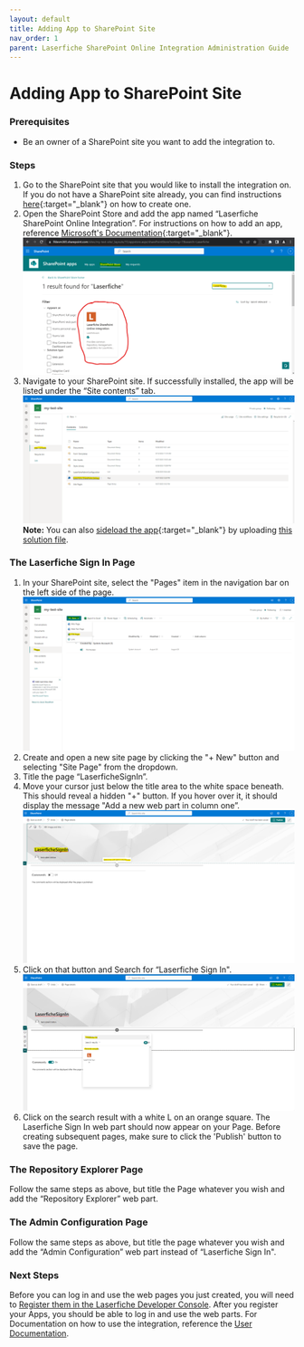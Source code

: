 ```yaml
---
layout: default
title: Adding App to SharePoint Site
nav_order: 1
parent: Laserfiche SharePoint Online Integration Administration Guide
---
```


# Adding App to SharePoint Site

### Prerequisites

- Be an owner of a SharePoint site you want to add the integration to.

### Steps

1. Go to the SharePoint site that you would like to install the integration on. If you do not have a SharePoint site already, you can find instructions [here](https://support.microsoft.com/en-gb/office/create-a-site-in-sharepoint-4d1e11bf-8ddc-499d-b889-2b48d10b1ce8){:target="_blank"} on how to create one.
1. Open the SharePoint Store and add the app named “Laserfiche SharePoint Online Integration”. For instructions on how to add an app, reference [Microsoft's Documentation](https://learn.microsoft.com/en-us/sharepoint/use-app-catalog?redirectSourcePath=%252farticle%252fuse-the-app-catalog-to-make-custom-business-apps-available-for-your-sharepoint-online-environment-0b6ab336-8b83-423f-a06b-bcc52861cba0#add-custom-apps){:target="_blank"}.
   <a href="../assets/images/addTheApp.png"><img src="../assets/images/addTheApp.png"></a>
1. Navigate to your SharePoint site. If successfully installed, the app will be listed under the “Site contents” tab.
   <a href="../assets/images/appInstalled.png"><img src="../assets/images/appInstalled.png"></a>
**Note:** You can also [sideload the app](https://learn.microsoft.com/en-us/sharepoint/use-app-catalog?redirectSourcePath=%252farticle%252fuse-the-app-catalog-to-make-custom-business-apps-available-for-your-sharepoint-online-environment-0b6ab336-8b83-423f-a06b-bcc52861cba0#add-custom-apps){:target="_blank"} by uploading  [this solution file](../assets/LaserficheSharePointOnlineIntegration.sppkg).

### The Laserfiche Sign In Page

1. In your SharePoint site, select the "Pages" item in the navigation bar on the left side of the page.
   <a href="../assets/images/newSitePage.png"><img src="../assets/images/newSitePage.png"></a>
1. Create and open a new site page by clicking the "+ New" button and selecting "Site Page" from the dropdown.
1. Title the page “LaserficheSignIn”.
1. Move your cursor just below the title area to the white space beneath. This should reveal a hidden "+" button. If you hover over it, it should display the message "Add a new web part in column one”.
   <a href="../assets/images/hiddenPlusButton.png"><img src="../assets/images/hiddenPlusButton.png"></a>
1. Click on that button and Search for “Laserfiche Sign In".
   <a href="../assets/images/searchRepositoryExplorer.png"><img src="../assets/images/searchRepositoryExplorer.png"></a>
1. Click on the search result with a white L on an orange square. The Laserfiche Sign In web part should now appear on your Page. Before creating subsequent pages, make sure to click the 'Publish' button to save the page.

### The Repository Explorer Page

Follow the same steps as above, but title the Page whatever you wish and add the “Repository Explorer” web part.

### The Admin Configuration Page

Follow the same steps as above, but title the page whatever you wish and add the “Admin Configuration” web part instead of “Laserfiche Sign In".

### Next Steps

Before you can log in and use the web pages you just created, you will need to [Register them in the Laserfiche Developer Console](../admin-documentation/register-app-in-laserfiche). After you register your Apps, you should be able to log in and use the web parts. For Documentation on how to use the integration, reference the [User Documentation](../user-documentation/).

